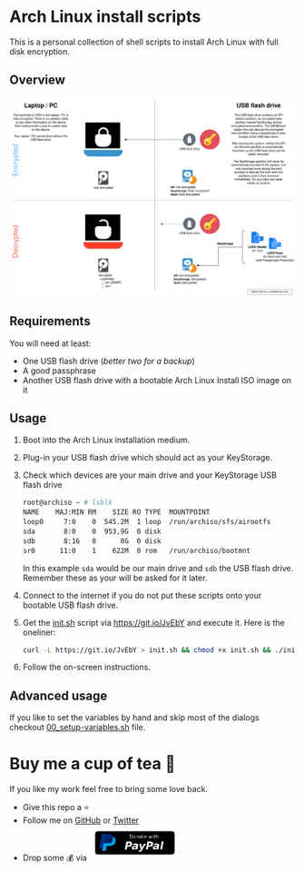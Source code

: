 # Arch Linux install scripts

This is a personal collection of shell scripts to install Arch Linux with full disk encryption.

## Overview

![Arch Linux Encryption Overview Diagram](./arch-linux-encryption.png)

## Requirements

You will need at least:

- One USB flash drive (_better two for a backup_)
- A good passphrase
- Another USB flash drive with a bootable Arch Linux Install ISO image on it

## Usage

1. Boot into the Arch Linux installation medium.

2. Plug-in your USB flash drive which should act as your KeyStorage.

3. Check which devices are your main drive and your KeyStorage USB flash drive

   ```bash
   root@archiso ~ # lsblk 
   NAME    MAJ:MIN RM    SIZE RO TYPE  MOUNTPOINT
   loop0     7:0    0  545.2M  1 loop  /run/archiso/sfs/airootfs
   sda       8:0    0  953,9G  0 disk  
   sdb       8:16   0      8G  0 disk  
   sr0      11:0    1    622M  0 rom   /run/archiso/bootmnt
   ```

   In this example `sda` would be our main drive and `sdb` the USB flash drive.
   Remember these as your will be asked for it later.

4. Connect to the internet if you do not put these scripts onto your bootable USB flash drive.

5. Get the [init.sh](https://github.com/BennyLi/arch-linux-install-scripts/blob/master/init.sh) script via https://git.io/JvEbY and execute it. Here is the oneliner:

   ```bash
   curl -L https://git.io/JvEbY > init.sh && chmod +x init.sh && ./init.sh
   ```

6. Follow the on-screen instructions.

## Advanced usage

If you like to set the variables by hand and skip most of the dialogs checkout [00_setup-variables.sh](https://github.com/BennyLi/arch-linux-install-scripts/blob/master/00_setup-variables.sh) file.

# Buy me a cup of tea 🍵

If you like my work feel free to bring some love back. 

- Give this repo a ⭐
- Follow me on [GitHub](https://github.com/BennyLi) or [Twitter](https://twitter.com/BennyLindemann)
- Drop some 💰 via [<img src="paypal-donate-button.png" alt="PayPal Donate Button" style="zoom: 25%;" />](https://www.paypal.com/cgi-bin/webscr?cmd=_s-xclick&hosted_button_id=L5FWZYAM5Y5A4&source=url)